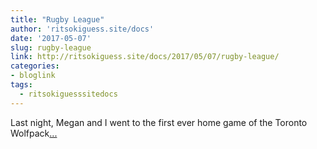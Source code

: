 ```yaml
---
title: "Rugby League"
author: 'ritsokiguess.site/docs'
date: '2017-05-07'
slug: rugby-league
link: http://ritsokiguess.site/docs/2017/05/07/rugby-league/
categories:
- bloglink
tags:
  - ritsokiguesssitedocs
---
```


Last night, Megan and I went to the first ever home game of the Toronto Wolfpack[... <i class="fas fa-external-link-alt"></i>](http://ritsokiguess.site/docs/2017/05/07/rugby-league/)

